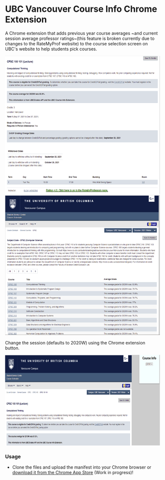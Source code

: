 # UBC Vancouver Course Info Chrome Extension

A Chrome extension that adds previous year course averages ~and current session average professor ratings~(this feature is broken currently due to changes to the RateMyProf website) to the course selection screen on UBC's website to help students pick courses.
<br>

<img src = "Images/CourseView.PNG" width="602" height = "449">

<img src = "Images/TableView.PNG" width="601" height = "454">

Change the session (defaults to 2020W) using the Chrome extension button.

<img src = "Images/Settings.PNG" width="733" height = "294">


### Usage
 - Clone the files and upload the manifest into your Chrome browser or [download it from the Chrome App Store]() (Work in progress)!




